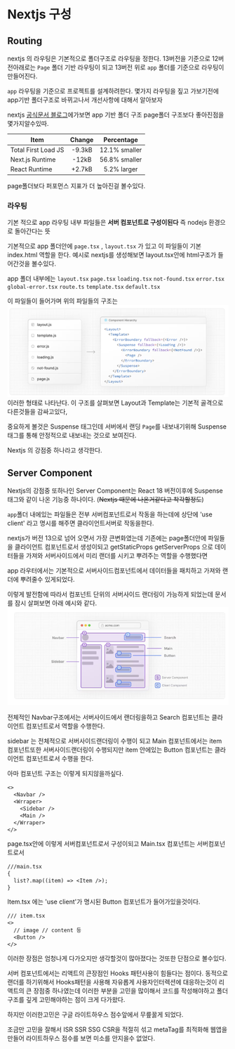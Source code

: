 # Nextjs 구성

## Routing

nextjs 의 라우팅은 기본적으로 폴더구조로 라우팅을 정한다.
13버전을 기준으로 12버전아래로는 `Page` 폴더 기반 라우팅이 되고
13버전 위로 `app` 폴더를 기준으로 라우팅이 만들어진다.

`app` 라우팅을 기준으로 프로젝트를 설계하려한다.
몇가지 라우팅을 짚고 가보기전에 app기반 폴더구조로 바뀌고나서 개선사항에 대해서 알아보자

nextjs [공식문서 블로그](https://nextjs.org/blog/next-13-1#improved-stability-and-support-for-app-directory)에가보면 app 기반 폴더 구조 page폴더 구조보다 좋아진점을 몇가지알수있따.

| Item                | Change |  Percentage   |
| ------------------- | :----: | :-----------: |
| Total First Load JS | -9.3kB | 12.1% smaller |
| Next.js Runtime     | -12kB  | 56.8% smaller |
| React Runtime       | +2.7kB |  5.2% larger  |

page폴더보다 퍼포먼스 지표가 더 높아진걸 볼수있다.
<br>

### 라우팅

기본 적으로 app 라우팅 내부 파일들은 **서버 컴포넌트로 구성이된다** 즉 nodejs 환경으로 돌아간다는 뜻

기본적으로 app 폴더안에 `page.tsx` , `layout.tsx` 가 있고 이 파일들이 기본 index.html 역할을 한다. 예시로 nextjs를 생성해보면 layout.tsx안에 html구조가 들어간것을 볼수있다.

app 폴더 내부에는
`layout.tsx`
`page.tsx`
`loading.tsx`
`not-found.tsx`
`error.tsx`
`global-error.tsx`
`route.ts`
`template.tsx`
`default.tsx`

이 파일들이 들어가며 위의 파일들의 구조는
![nextroute](../img/nextroute.png)
이러한 형태로 나타난다. 이 구조를 살펴보면 Layout과 Template는 기본적 골격으로 다른것들을 감싸고있다,

중요하게 볼것은 Suspense 태그인데 서버에서 랜딩 `Page`를 내보내기위해 Suspense태그를 통해 안정적으로 내보내는 것으로 보여진다.

Nextjs 의 강점중 하나라고 생각한다.

## Server Component

Nextjs의 강점중 또하나인 Server Component는 React 18 버전이후에 Suspense태그와 같이 나온 기능중 하나이다. (~~Nextjs 때문에 나온거같다고 착각할정도~~)

`app`폴더 내에있는 파일들은 전부 서버컴포넌트로서 작동을 하는데에 상단에 'use client' 라고 명시를 해주면 클라이언트서버로 작동을한다.

nextjs가 버전 13으로 넘어 오면서 가장 큰변화였는데 기존에는 page폴더안에 파일들을
클라이언트 컴포넌트로서 생성이되고 getStaticProps getServerProps 으로 데이터들을 가져와 서버사이드에서 미리 랜더를 시키고 뿌려주는 역할을 수행했다면

app 라우터에서는 기본적으로 서버사이드컴포넌트에서 데이터들을 패치하고 가져와 랜더에
뿌려줄수 있게되었다.

이렇게 발전함에 따라서 컴포넌트 단위의 서버사이드 랜더링이 가능하게 되었는데 문서를
잠시 살펴보면 아래 예시와 같다.
![components](../img/nextcomponent.png)

전체적인 Navbar구조에서는 서버사이드에서 랜더링을하고 Search 컴포넌트는 클라이언트
컴포넌트로서 역할을 수행한다.

sidebar 는 전체적으로 서버사이드랜더링이 수행이 되고
Main 컴포넌트에서는 item 컴포넌트또한 서버사이드랜더링이 수행되지만 item 안에있는
Button 컴포넌트는 클라이언트 컴포넌트로서 수행을 한다.

아마 컴포넌트 구조는 이렇게 되지않을까싶다.

```tsx
<>
  <Navbar />
  <Wrraper>
    <Sidebar />
    <Main />
  </Wrraper>
</>
```

page.tsx안에 이렇게 서버컴포넌트로서 구성이되고
Main.tsx 컴포넌트는 서버컴포넌트로서

```tsx
///main.tsx
{
  list?.map((item) => <Item />);
}
```

Item.tsx 에는 'use client'가 명시된 Button 컴포넌트가 들어가있을것이다.

```tsx
/// item.tsx
<>
  // image // content 등
  <Button />
</>
```

이러한 장점은 엄청나게 다가오지만 생각할것이 많아졌다는 것또한 단점으로 볼수있다.

서버 컴포넌트에서는 리액트의 큰장점인 Hooks 패턴사용이 힘들다는 점이다.
동적으로 랜더를 하기위해서 Hooks패턴을 사용해 자유롭게 사용자인터렉션에 대응하는것이
리액트의 큰 장점중 하나였는데 이러한 부분을 고민을 많이해서 코드를 작성해야하고 폴더구조를 깊게 고민해야하는 점이 크게 다가왔다.

하지만 이러한고민은 구글 라이트하우스 점수앞에서 무릎꿇게 되었다.

조금만 고민을 잘해서 ISR SSR SSG CSR을 적절히 섞고 metaTag를 최적화해 웹앱을 만들어 라이트하우스 점수를 보면 미소를 안지을수 없었다.
